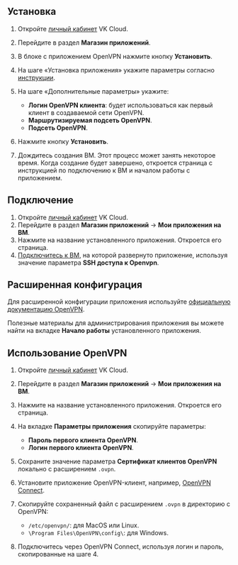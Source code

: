 ## Установка

1. Откройте [личный кабинет](https://mcs.mail.ru/app/) VK Cloud.
1. Перейдите в раздел **Магазин приложений**.
1. В блоке с приложением OpenVPN нажмите кнопку **Установить**.
1. На шаге «Установка приложения» укажите параметры согласно [инструкции](../../quick-start/).
1. На шаге «Дополнительные параметры» укажите:

   - **Логин OpenVPN клиента**: будет использоваться как первый клиент в создаваемой сети OpenVPN.
   - **Маршрутизируемая подсеть OpenVPN**.
   - **Подсеть OpenVPN**.

1. Нажмите кнопку **Установить**.
1. Дождитесь создания ВМ. Этот процесс может занять некоторое время. Когда создание будет завершено, откроется страница с инструкцией по подключению к ВМ и началом работы с приложением.

## Подключение

1. Откройте [личный кабинет](https://mcs.mail.ru/app/) VK Cloud.
1. Перейдите в раздел **Магазин приложений** → **Мои приложения на ВМ**.
1. Нажмите на название установленного приложения. Откроется его страница.
1. [Подключитесь к ВМ](/ru/base/iaas/instructions/vm/vm-connect/vm-connect-nix), на которой развернуто приложение, используя значение параметра **SSH доступа к Openvpn**.

## Расширенная конфигурация

Для расширенной конфигурации приложения используйте [официальную документацию OpenVPN](https://openvpn.net/community-resources/).

<info>

Полезные материалы для администрирования приложения вы можете найти на вкладке **Начало работы** установленного приложения.

</info>

## Использование OpenVPN

1. Откройте [личный кабинет](https://mcs.mail.ru/app/) VK Cloud.
1. Перейдите в раздел **Магазин приложений** → **Мои приложения на ВМ**.
1. Нажмите на название установленного приложения. Откроется его страница.
1. На вкладке **Параметры приложения** скопируйте параметры:

    - **Пароль первого клиента OpenVPN**.
    - **Логин первого клиента OpenVPN**.

1. Сохраните значение параметра **Сертификат клиентов OpenVPN** локально с расширением `.ovpn`.
1. Установите приложение OpenVPN-клиент, например, [OpenVPN Connect](https://openvpn.net/vpn-client/).
1. Скопируйте сохраненный файл с расширением `.ovpn` в директорию с OpenVPN:

   - `/etc/openvpn/`: для MacOS или Linux.
   - `\Program Files\OpenVPN\config\`: для Windows.

1. Подключитесь через OpenVPN Connect, используя логин и пароль, скопированные на шаге 4.
